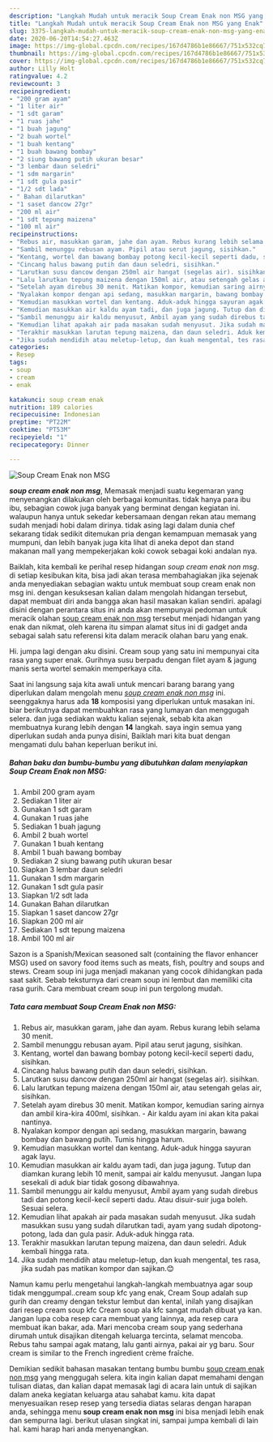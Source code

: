 ```yaml
---
description: "Langkah Mudah untuk meracik Soup Cream Enak non MSG yang Enak"
title: "Langkah Mudah untuk meracik Soup Cream Enak non MSG yang Enak"
slug: 3375-langkah-mudah-untuk-meracik-soup-cream-enak-non-msg-yang-enak
date: 2020-06-20T14:54:27.463Z
image: https://img-global.cpcdn.com/recipes/167d4786b1e86667/751x532cq70/soup-cream-enak-non-msg-foto-resep-utama.jpg
thumbnail: https://img-global.cpcdn.com/recipes/167d4786b1e86667/751x532cq70/soup-cream-enak-non-msg-foto-resep-utama.jpg
cover: https://img-global.cpcdn.com/recipes/167d4786b1e86667/751x532cq70/soup-cream-enak-non-msg-foto-resep-utama.jpg
author: Lilly Holt
ratingvalue: 4.2
reviewcount: 3
recipeingredient:
- "200 gram ayam"
- "1 liter air"
- "1 sdt garam"
- "1 ruas jahe"
- "1 buah jagung"
- "2 buah wortel"
- "1 buah kentang"
- "1 buah bawang bombay"
- "2 siung bawang putih ukuran besar"
- "3 lembar daun seledri"
- "1 sdm margarin"
- "1 sdt gula pasir"
- "1/2 sdt lada"
- " Bahan dilarutkan"
- "1 saset dancow 27gr"
- "200 ml air"
- "1 sdt tepung maizena"
- "100 ml air"
recipeinstructions:
- "Rebus air, masukkan garam, jahe dan ayam. Rebus kurang lebih selama 30 menit."
- "Sambil menunggu rebusan ayam. Pipil atau serut jagung, sisihkan."
- "Kentang, wortel dan bawang bombay potong kecil-kecil seperti dadu, sisihkan."
- "Cincang halus bawang putih dan daun seledri, sisihkan."
- "Larutkan susu dancow dengan 250ml air hangat (segelas air). sisihkan."
- "Lalu larutkan tepung maizena dengan 150ml air, atau setengah gelas air, sisihkan."
- "Setelah ayam direbus 30 menit. Matikan kompor, kemudian saring airnya dan ambil kira-kira 400ml, sisihkan.  Air kaldu ayam ini akan kita pakai nantinya."
- "Nyalakan kompor dengan api sedang, masukkan margarin, bawang bombay dan bawang putih. Tumis hingga harum."
- "Kemudian masukkan wortel dan kentang. Aduk-aduk hingga sayuran agak layu."
- "Kemudian masukkan air kaldu ayam tadi, dan juga jagung. Tutup dan diamkan kurang lebih 10 menit, sampai air kaldu menyusut. Jangan lupa sesekali di aduk biar tidak gosong dibawahnya."
- "Sambil menunggu air kaldu menyusut, Ambil ayam yang sudah direbus tadi dan potong kecil-kecil seperti dadu. Atau disuir-suir juga boleh. Sesuai selera."
- "Kemudian lihat apakah air pada masakan sudah menyusut. Jika sudah masukkan susu yang sudah dilarutkan tadi, ayam yang sudah dipotong-potong, lada dan gula pasir. Aduk-aduk hingga rata."
- "Terakhir masukkan larutan tepung maizena, dan daun seledri. Aduk kembali hingga rata."
- "Jika sudah mendidih atau meletup-letup, dan kuah mengental, tes rasa, jika sudah pas matikan kompor dan sajikan.😊"
categories:
- Resep
tags:
- soup
- cream
- enak

katakunci: soup cream enak 
nutrition: 189 calories
recipecuisine: Indonesian
preptime: "PT22M"
cooktime: "PT53M"
recipeyield: "1"
recipecategory: Dinner

---
```



![Soup Cream Enak non MSG](https://img-global.cpcdn.com/recipes/167d4786b1e86667/751x532cq70/soup-cream-enak-non-msg-foto-resep-utama.jpg)

<b><i>soup cream enak non msg</i></b>, Memasak menjadi suatu kegemaran yang menyenangkan dilakukan oleh berbagai komunitas. tidak hanya para ibu ibu, sebagian cowok juga banyak yang berminat dengan kegiatan ini. walaupun hanya untuk sekedar kebersamaan dengan rekan atau memang sudah menjadi hobi dalam dirinya. tidak asing lagi dalam dunia chef sekarang tidak sedikit ditemukan pria dengan kemampuan memasak yang mumpuni, dan lebih banyak juga kita lihat di aneka depot dan stand makanan mall yang mempekerjakan koki cowok sebagai koki andalan nya.

Baiklah, kita kembali ke perihal resep hidangan <i>soup cream enak non msg</i>. di setiap kesibukan kita, bisa jadi akan terasa membahagiakan jika sejenak anda menyediakan sebagian waktu untuk membuat soup cream enak non msg ini. dengan kesuksesan kalian dalam mengolah hidangan tersebut, dapat membuat diri anda bangga akan hasil masakan kalian sendiri. apalagi disini dengan perantara situs ini anda akan mempunyai pedoman untuk meracik olahan <u>soup cream enak non msg</u> tersebut menjadi hidangan yang enak dan nikmat, oleh karena itu simpan alamat situs ini di gadget anda sebagai salah satu referensi kita dalam meracik olahan baru yang enak.

Hi. jumpa lagi dengan aku disini. Cream soup yang satu ini mempunyai cita rasa yang super enak. Gurihnya susu berpadu dengan filet ayam &amp; jagung manis serta wortel semakin memperkaya cita.


Saat ini langsung saja kita awali untuk mencari barang barang yang diperlukan dalam mengolah menu <u><i>soup cream enak non msg</i></u> ini. seenggaknya harus ada <b>18</b> komposisi yang diperlukan untuk masakan ini. biar berikutnya dapat membuahkan rasa yang lumayan dan menggugah selera. dan juga sediakan waktu kalian sejenak, sebab kita akan membuatnya kurang lebih dengan <b>14</b> langkah. saya ingin semua yang diperlukan sudah anda punya disini, Baiklah mari kita buat dengan mengamati dulu bahan keperluan berikut ini.

<!--inarticleads1-->

##### Bahan baku dan bumbu-bumbu yang dibutuhkan dalam menyiapkan Soup Cream Enak non MSG:

1. Ambil 200 gram ayam
1. Sediakan 1 liter air
1. Gunakan 1 sdt garam
1. Gunakan 1 ruas jahe
1. Sediakan 1 buah jagung
1. Ambil 2 buah wortel
1. Gunakan 1 buah kentang
1. Ambil 1 buah bawang bombay
1. Sediakan 2 siung bawang putih ukuran besar
1. Siapkan 3 lembar daun seledri
1. Gunakan 1 sdm margarin
1. Gunakan 1 sdt gula pasir
1. Siapkan 1/2 sdt lada
1. Gunakan  Bahan dilarutkan
1. Siapkan 1 saset dancow 27gr
1. Siapkan 200 ml air
1. Sediakan 1 sdt tepung maizena
1. Ambil 100 ml air


Sazon is a Spanish/Mexican seasoned salt (containing the flavor enhancer MSG) used on savory food items such as meats, fish, poultry and soups and stews. Cream soup ini juga menjadi makanan yang cocok dihidangkan pada saat sakit. Sebab teksturnya dari cream soup ini lembut dan memiliki cita rasa gurih. Cara membuat cream soup ini pun tergolong mudah. 

<!--inarticleads2-->

##### Tata cara membuat Soup Cream Enak non MSG:

1. Rebus air, masukkan garam, jahe dan ayam. Rebus kurang lebih selama 30 menit.
1. Sambil menunggu rebusan ayam. Pipil atau serut jagung, sisihkan.
1. Kentang, wortel dan bawang bombay potong kecil-kecil seperti dadu, sisihkan.
1. Cincang halus bawang putih dan daun seledri, sisihkan.
1. Larutkan susu dancow dengan 250ml air hangat (segelas air). sisihkan.
1. Lalu larutkan tepung maizena dengan 150ml air, atau setengah gelas air, sisihkan.
1. Setelah ayam direbus 30 menit. Matikan kompor, kemudian saring airnya dan ambil kira-kira 400ml, sisihkan.  - Air kaldu ayam ini akan kita pakai nantinya.
1. Nyalakan kompor dengan api sedang, masukkan margarin, bawang bombay dan bawang putih. Tumis hingga harum.
1. Kemudian masukkan wortel dan kentang. Aduk-aduk hingga sayuran agak layu.
1. Kemudian masukkan air kaldu ayam tadi, dan juga jagung. Tutup dan diamkan kurang lebih 10 menit, sampai air kaldu menyusut. Jangan lupa sesekali di aduk biar tidak gosong dibawahnya.
1. Sambil menunggu air kaldu menyusut, Ambil ayam yang sudah direbus tadi dan potong kecil-kecil seperti dadu. Atau disuir-suir juga boleh. Sesuai selera.
1. Kemudian lihat apakah air pada masakan sudah menyusut. Jika sudah masukkan susu yang sudah dilarutkan tadi, ayam yang sudah dipotong-potong, lada dan gula pasir. Aduk-aduk hingga rata.
1. Terakhir masukkan larutan tepung maizena, dan daun seledri. Aduk kembali hingga rata.
1. Jika sudah mendidih atau meletup-letup, dan kuah mengental, tes rasa, jika sudah pas matikan kompor dan sajikan.😊


Namun kamu perlu mengetahui langkah-langkah membuatnya agar soup tidak menggumpal..cream soup kfc yang enak, Cream Soup adalah sup gurih dan creamy dengan tekstur lembut dan kental, inilah yang disajikan dari resep cream soup kfc Cream soup ala kfc sangat mudah dibuat ya kan. Jangan lupa coba resep cara membuat yang lainnya, ada resep cara membuat ikan bakar, ada. Mari mencoba cream soup yang sederhana dirumah untuk disajikan ditengah keluarga tercinta, selamat mencoba. Rebus tahu sampai agak matang, lalu ganti airnya, pakai air yg baru. Sour cream is similar to the French ingredient crème fraîche. 

Demikian sedikit bahasan masakan tentang bumbu bumbu <u>soup cream enak non msg</u> yang menggugah selera. kita ingin kalian dapat memahami dengan tulisan diatas, dan kalian dapat memasak lagi di acara lain untuk di sajikan dalam aneka kegiatan keluarga atau sahabat kamu. kita dapat menyesuaikan resep resep yang tersedia diatas selaras dengan harapan anda, sehingga menu <b>soup cream enak non msg</b> ini bisa menjadi lebih enak dan sempurna lagi. berikut ulasan singkat ini, sampai jumpa kembali di lain hal. kami harap hari anda menyenangkan.
